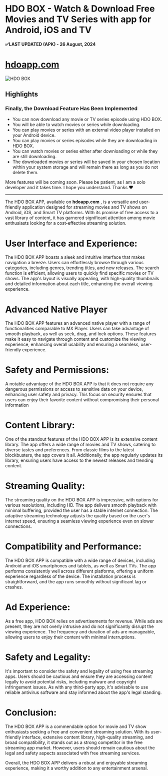 # HDO BOX - Watch & Download Free Movies and TV Series with app for Android, iOS and TV
#### ✅LAST UPDATED (APK) - 26 August, 2024 
# [hdoapp.com](https://hdoapp.com)

![HDO BOX](https://hdoapp.com/images/banner_hdo_box.png)

## Highlights

### **Finally, the Download Feature Has Been Implemented**

- You can now download any movie or TV series episode using HDO BOX.
- You will be able to watch movies or series while downloading.
- You can play movies or series with an external video player installed on your Android device.
- You can play movies or series episodes while they are downloading in HDO BOX.
- You can watch movies or series either after downloading or while they are still downloading.
- The downloaded movies or series will be saved in your chosen location within your system storage and will remain there as long as you do not delete them.

More features will be coming soon. Please be patient, as I am a solo developer and it takes time. I hope you understand. Thanks ❤️

---



The HDO BOX APP, available on **hdoapp.com** , is a versatile and user-friendly application designed for streaming movies and TV shows on Android, iOS, and Smart TV platforms. With its promise of free access to a vast library of content, it has garnered significant attention among movie enthusiasts looking for a cost-effective streaming solution.

# User Interface and Experience:
The HDO BOX APP boasts a sleek and intuitive interface that makes navigation a breeze. Users can effortlessly browse through various categories, including genres, trending titles, and new releases. The search function is efficient, allowing users to quickly find specific movies or TV shows. The app's layout is visually appealing, with high-quality thumbnails and detailed information about each title, enhancing the overall viewing experience.

# Advanced Native Player
The HDO BOX APP features an advanced native player with a range of functionalities comparable to MX Player. Users can take advantage of smooth playback, as well as seek, drag, and lock options. These features make it easy to navigate through content and customize the viewing experience, enhancing overall usability and ensuring a seamless, user-friendly experience.

# Safety and Permissions:
A notable advantage of the HDO BOX APP is that it does not require any dangerous permissions or access to sensitive data on your device, enhancing user safety and privacy. This focus on security ensures that users can enjoy their favorite content without compromising their personal information

# Content Library:
One of the standout features of the HDO BOX APP is its extensive content library. The app offers a wide range of movies and TV shows, catering to diverse tastes and preferences. From classic films to the latest blockbusters, the app covers it all. Additionally, the app regularly updates its library, ensuring users have access to the newest releases and trending content.

# Streaming Quality:
The streaming quality on the HDO BOX APP is impressive, with options for various resolutions, including HD. The app delivers smooth playback with minimal buffering, provided the user has a stable internet connection. The adaptive streaming technology adjusts the quality based on the user's internet speed, ensuring a seamless viewing experience even on slower connections.

# Compatibility and Performance:
The HDO BOX APP is compatible with a wide range of devices, including Android and iOS smartphones and tablets, as well as Smart TVs. The app performs consistently well across different platforms, offering a uniform experience regardless of the device. The installation process is straightforward, and the app runs smoothly without significant lag or crashes.

# Ad Experience:
As a free app, HDO BOX relies on advertisements for revenue. While ads are present, they are not overly intrusive and do not significantly disrupt the viewing experience. The frequency and duration of ads are manageable, allowing users to enjoy their content with minimal interruptions.

# Safety and Legality:
It's important to consider the safety and legality of using free streaming apps. Users should be cautious and ensure they are accessing content legally to avoid potential risks, including malware and copyright infringement issues. As with any third-party app, it's advisable to use reliable antivirus software and stay informed about the app's legal standing.

# Conclusion:
The HDO BOX APP is a commendable option for movie and TV show enthusiasts seeking a free and convenient streaming solution. With its user-friendly interface, extensive content library, high-quality streaming, and broad compatibility, it stands out as a strong competitor in the free streaming app market. However, users should remain cautious about the legal and safety aspects associated with free streaming services.

Overall, the HDO BOX APP delivers a robust and enjoyable streaming experience, making it a worthy addition to any entertainment arsenal.
